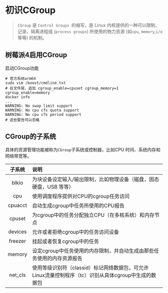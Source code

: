 # 初识CGroup

> `CGroup` 是 `Control Groups `的缩写，是 Linux 内核提供的一种可以限制、记录、隔离进程组 (`process groups`) 所使用的物力资源 (如`cpu`, `memory`,`i/o` 等等) 的机制。

## 树莓派4启用CGroup

启动CGroup功能

```shell
# 官方系统arm64
sudo vim /boost/cmdline.txt
# 在文件尾，追加 cgroup_enable=cpuset cgroup_memory=1 cgroup_enable=memory
docker info
...
WARNING: No swap limit support
WARNING: No cpu cfs quota support
WARNING: No cpu cfs period support
# 这些警告可以忽略
```

## CGroup的子系统

具体的资源管理功能被称为`CGroup`子系统或控制器，比如CPU 时间、系统内存和网络带宽等。



| 子系统  | 说明                                                         |
| :-----: | :----------------------------------------------------------- |
|  blkio  | 为块设备设定输入/输出限制，比如物理设备（磁盘，固态硬盘，USB 等等） |
|   cpu   | 使用调度程序提供对CPU的cgroup任务访问                        |
| cpuacct | 自动生成cgroup中任务所使用的CPU报告                          |
| cpuset  | 为cgroup中的任务分配独立CPU（在多核系统）和内存节点          |
| devices | 允许或者拒绝cgroup中的任务访问设备                           |
| freezer | 挂起或者恢复cgroup中的任务                                   |
| memory  | 设定cgroup中任务使用的内存限制，并自动生成由那些任务使用的内存资源报告 |
| net_cls | 使用等级识别符（classid）标记网络数据包，可允许Linux流量控制程序（tc）识别从具体cgroup中生成的数据包 |
